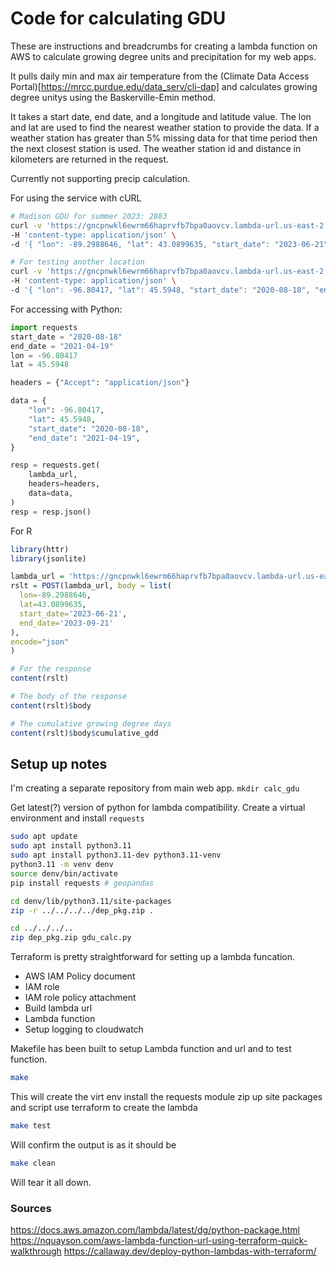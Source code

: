 # Code for calculating GDU 

These are instructions and breadcrumbs for creating a lambda function on AWS to calculate
growing degree units and precipitation for my web apps.

It pulls daily min and max air temperature from the (Climate Data Access Portal)[https://mrcc.purdue.edu/data_serv/cli-dap]
and calculates growing degree unitys using the Baskerville-Emin method.

It takes a start date, end date, and a longitude and latitude value.
The lon and lat are used to find the nearest weather station to provide the data.
If a weather station has greater than 5% missing data for that time period then the next closest station is used.
The weather station id and distance in kilometers are returned in the request.

Currently not supporting precip calculation.


For using the service with cURL
```bash
# Madison GDU for summer 2023: 2883
curl -v 'https://gncpnwkl6ewrm66haprvfb7bpa0aovcv.lambda-url.us-east-2.on.aws/' \
-H 'content-type: application/json' \
-d '{ "lon": -89.2988646, "lat": 43.0899635, "start_date": "2023-06-21", "end_date": "2023-09-21"}'

# For testing another location
curl -v 'https://gncpnwkl6ewrm66haprvfb7bpa0aovcv.lambda-url.us-east-2.on.aws/' \
-H 'content-type: application/json' \
-d '{ "lon": -96.80417, "lat": 45.5948, "start_date": "2020-08-18", "end_date": "2021-04-19"}'
```

For accessing with Python:
```python
import requests
start_date = "2020-08-18"
end_date = "2021-04-19"
lon = -96.80417
lat = 45.5948

headers = {"Accept": "application/json"}

data = {
    "lon": -96.80417,
    "lat": 45.5948,
    "start_date": "2020-08-18",
    "end_date": "2021-04-19",
}

resp = requests.get(
    lambda_url,
    headers=headers,
    data=data,
)
resp = resp.json()
```

For R
```R
library(httr)
library(jsonlite)

lambda_url = 'https://gncpnwkl6ewrm66haprvfb7bpa0aovcv.lambda-url.us-east-2.on.aws/'
rslt = POST(lambda_url, body = list(
  lon=-89.2988646,
  lat=43.0899635,
  start_date='2023-06-21',
  end_date='2023-09-21'
),
encode="json"
)

# For the response
content(rslt)

# The body of the response
content(rslt)$body

# The cumulative growing degree days
content(rslt)$body$cumulative_gdd
```

## Setup up notes

I'm creating a separate repository from main web app.
`mkdir calc_gdu`

Get latest(?) version of python for lambda compatibility.
Create a virtual environment and install `requests`

```bash
sudo apt update
sudo apt install python3.11
sudo apt install python3.11-dev python3.11-venv
python3.11 -m venv denv
source denv/bin/activate
pip install requests # geopandas

cd denv/lib/python3.11/site-packages
zip -r ../../../../dep_pkg.zip .

cd ../../../..
zip dep_pkg.zip gdu_calc.py
```

Terraform is pretty straightforward for setting up a lambda funcation.

 - AWS IAM Policy document
 - IAM role
 - IAM role policy attachment
 - Build lambda url
 - Lambda function
 - Setup logging to cloudwatch


Makefile has been built to setup Lambda function and url and to test function.

```bash
make
```

This will create the virt env
    install the requests module
    zip up site packages and script
    use terraform to create the lambda

```bash
make test
```
Will confirm the output is as it should be

```bash
make clean
```
Will tear it all down.


### Sources

https://docs.aws.amazon.com/lambda/latest/dg/python-package.html
https://nquayson.com/aws-lambda-function-url-using-terraform-quick-walkthrough
https://callaway.dev/deploy-python-lambdas-with-terraform/

